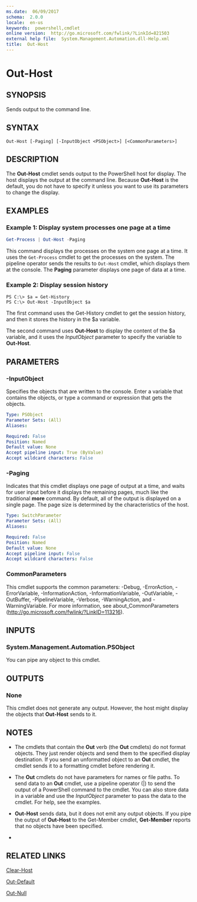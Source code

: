 ```yaml
---
ms.date:  06/09/2017
schema:  2.0.0
locale:  en-us
keywords:  powershell,cmdlet
online version:  http://go.microsoft.com/fwlink/?LinkId=821503
external help file:  System.Management.Automation.dll-Help.xml
title:  Out-Host
---
```


# Out-Host

## SYNOPSIS
Sends output to the command line.

## SYNTAX

```
Out-Host [-Paging] [-InputObject <PSObject>] [<CommonParameters>]
```

## DESCRIPTION
The **Out-Host** cmdlet sends output to the PowerShell host for display.
The host displays the output at the command line.
Because **Out-Host** is the default, you do not have to specify it unless you want to use its parameters to change the display.

## EXAMPLES

### Example 1: Display system processes one page at a time
```powershell
Get-Process | Out-Host -Paging
```

This command displays the processes on the system one page at a time.
It uses the `Get-Process` cmdlet to get the processes on the system.
The pipeline operator sends the results to `Out-Host` cmdlet, which displays them at the console.
The **Paging** parameter displays one page of data at a time.

### Example 2: Display session history
```
PS C:\> $a = Get-History
PS C:\> Out-Host -InputObject $a
```

The first command uses the Get-History cmdlet to get the session history, and then it stores the history in the $a variable.

The second command uses **Out-Host** to display the content of the $a variable, and it uses the *InputObject* parameter to specify the variable to **Out-Host**.

## PARAMETERS

### -InputObject
Specifies the objects that are written to the console.
Enter a variable that contains the objects, or type a command or expression that gets the objects.

```yaml
Type: PSObject
Parameter Sets: (All)
Aliases:

Required: False
Position: Named
Default value: None
Accept pipeline input: True (ByValue)
Accept wildcard characters: False
```

### -Paging
Indicates that this cmdlet displays one page of output at a time, and waits for user input before it displays the remaining pages, much like the traditional **more** command.
By default, all of the output is displayed on a single page.
The page size is determined by the characteristics of the host.

```yaml
Type: SwitchParameter
Parameter Sets: (All)
Aliases:

Required: False
Position: Named
Default value: None
Accept pipeline input: False
Accept wildcard characters: False
```

### CommonParameters
This cmdlet supports the common parameters: -Debug, -ErrorAction, -ErrorVariable, -InformationAction, -InformationVariable, -OutVariable, -OutBuffer, -PipelineVariable, -Verbose, -WarningAction, and -WarningVariable. For more information, see about_CommonParameters (http://go.microsoft.com/fwlink/?LinkID=113216).

## INPUTS

### System.Management.Automation.PSObject
You can pipe any object to this cmdlet.

## OUTPUTS

### None
This cmdlet does not generate any output.
However, the host might display the objects that **Out-Host** sends to it.

## NOTES
* The cmdlets that contain the **Out** verb (the **Out** cmdlets) do not format objects. They just render objects and send them to the specified display destination. If you send an unformatted object to an **Out** cmdlet, the cmdlet sends it to a formatting cmdlet before rendering it.
* The **Out** cmdlets do not have parameters for names or file paths. To send data to an **Out** cmdlet, use a pipeline operator (|) to send the output of a PowerShell command to the cmdlet. You can also store data in a variable and use the *InputObject* parameter to pass the data to the cmdlet. For help, see the examples.
* **Out-Host** sends data, but it does not emit any output objects. If you pipe the output of **Out-Host** to the Get-Member cmdlet, **Get-Member** reports that no objects have been specified.

*

## RELATED LINKS

[Clear-Host](clear-host.md)

[Out-Default](Out-Default.md)

[Out-Null](Out-Null.md)